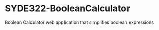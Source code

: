 # SYDE322-BooleanCalculator
Boolean Calculator web application that simplifies boolean expressions 
